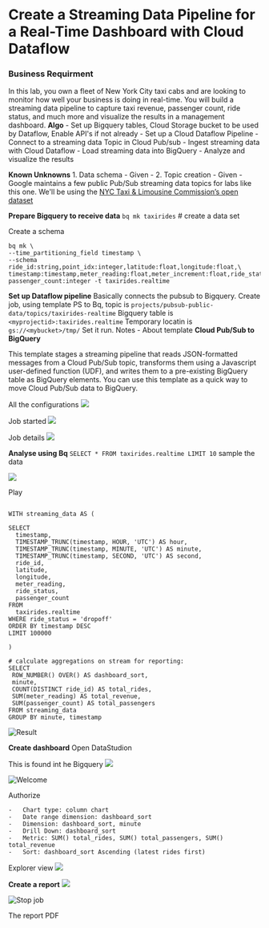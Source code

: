 # Create a Streaming Data Pipeline for a Real-Time Dashboard with Cloud Dataflow

### Business Requirment 
In this lab, you own a fleet of New York City taxi cabs and are looking to monitor how well your business is doing in real-time. You will build a streaming data pipeline to capture taxi revenue, passenger count, ride status, and much more and visualize the results in a management dashboard. 
**Algo** 
	-  Set up Bigquery tables, Cloud Storage bucket to be used by Dataflow,  Enable API's if not already
	-  Set up a Cloud Dataflow Pipeline
	-   Connect to a streaming data Topic in Cloud Pub/sub
	-   Ingest streaming data with Cloud Dataflow
	-   Load streaming data into BigQuery
	-   Analyze and visualize the results

**Known Unknowns**
	1. Data schema  - Given - 
	2. Topic creation - Given -  Google maintains a few public Pub/Sub streaming data topics for labs like this one. We'll be using the [NYC Taxi & Limousine Commission’s open dataset](https://data.cityofnewyork.us/) 

**Prepare Bigquery to receive data**
`bq mk taxirides` # create a data set

Create a schema
```
bq mk \
--time_partitioning_field timestamp \
--schema ride_id:string,point_idx:integer,latitude:float,longitude:float,\
timestamp:timestamp,meter_reading:float,meter_increment:float,ride_status:string,\
passenger_count:integer -t taxirides.realtime
```  
**Set up Dataflow pipeline**
Basically connects the pubsub to Bigquery. 
Create job, using template PS to Bq,  topic is `projects/pubsub-public-data/topics/taxirides-realtime`  Bigquery table is `<myprojectid>:taxirides.realtime` Temporary locatin is `gs://<mybucket>/tmp/` Set it run. 
Notes - About template **Cloud Pub/Sub to BigQuery**

This template stages a streaming pipeline that reads JSON-formatted messages  from a Cloud Pub/Sub topic, transforms them using a Javascript user-defined  function (UDF), and writes them to a pre-existing BigQuery table as BigQuery  elements. You can use this template as a quick way to move Cloud Pub/Sub data to  BigQuery.

All the configurations 
![](https://i.imgur.com/5hoLxj4.png)

Job started 
![](https://i.imgur.com/gofbDDu.png)

Job details 
![](https://i.imgur.com/jrBcwRh.png)

**Analyse using Bq**
`SELECT * FROM taxirides.realtime LIMIT 10` sample the data

![](https://i.imgur.com/JZ9N1rP.png)


Play
```

WITH streaming_data AS (

SELECT
  timestamp,
  TIMESTAMP_TRUNC(timestamp, HOUR, 'UTC') AS hour,
  TIMESTAMP_TRUNC(timestamp, MINUTE, 'UTC') AS minute,
  TIMESTAMP_TRUNC(timestamp, SECOND, 'UTC') AS second,
  ride_id,
  latitude,
  longitude,
  meter_reading,
  ride_status,
  passenger_count
FROM
  taxirides.realtime
WHERE ride_status = 'dropoff'
ORDER BY timestamp DESC
LIMIT 100000

)

# calculate aggregations on stream for reporting:
SELECT
 ROW_NUMBER() OVER() AS dashboard_sort,
 minute,
 COUNT(DISTINCT ride_id) AS total_rides,
 SUM(meter_reading) AS total_revenue,
 SUM(passenger_count) AS total_passengers
FROM streaming_data
GROUP BY minute, timestamp
```
 ![Result](https://i.imgur.com/TShTKEK.png)


**Create dashboard**
Open DataStudion

This is found int he Bigquery
![](https://i.imgur.com/R2F4bhh.png)

![Welcome](https://i.imgur.com/x8UqrYn.png)

Authorize 

```
-   Chart type: column chart
-   Date range dimension: dashboard_sort
-   Dimension: dashboard_sort, minute
-   Drill Down: dashboard_sort
-   Metric: SUM() total_rides, SUM() total_passengers, SUM() total_revenue
-   Sort: dashboard_sort Ascending (latest rides first)
```

Explorer view
![](https://i.imgur.com/q8gJHNG.png)

**Create a report**
![](https://i.imgur.com/bKN6z5W.png)

![Stop job](https://i.imgur.com/SNkvslh.png)

The report PDF



<!--stackedit_data:
eyJoaXN0b3J5IjpbLTc1NDU1MzcwOSwxMDE5ODAzOTYsMTkyNj
k2Nzk2MCwtMTk0ODE4NTc1OCw0NjkyNDE3OTksLTM5NzEyMzEw
NywtNTIzMTE1NTY3LC0xMTE0OTkyODc4LC0xNzg0MjQxMDYyLC
0xNDk2NTE5MzE4LC05OTY5ODM1NTUsLTE1MDcxNzU0MDksMTg1
NTcxMDQ3MSw0NTk2NzYwNTIsMTI3MTMzMjI1M119
-->
